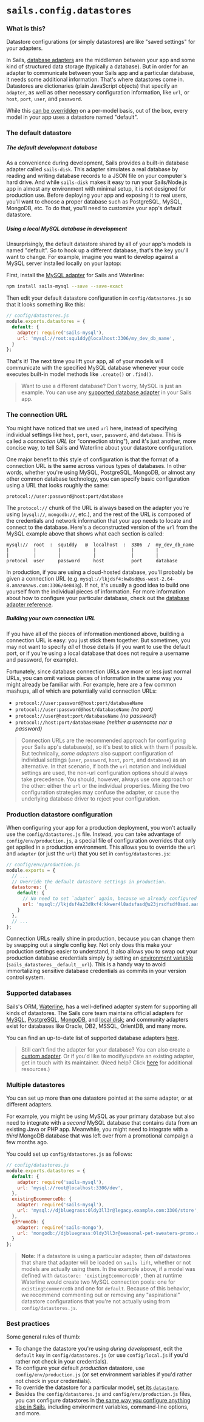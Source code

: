 # `sails.config.datastores`

### What is this?

Datastore configurations (or simply datastores) are like "saved settings" for your adapters.

In Sails, [database adapters](https://sailsjs.com/documentation/concepts/extending-sails/adapters) are the middleman between your app and some kind of structured data storage (typically a database).  But in order for an adapter to communicate between your Sails app and a particular database, it needs some additional information.  That's where datastores come in.  Datastores are dictionaries (plain JavaScript objects) that specify an `adapter`, as well as other necessary configuration information, like `url`, or `host`, `port`, `user`, and `password`.

While this [can be overridden](https://sailsjs.com/documentation/concepts/orm/model-settings) on a per-model basis, out of the box, every model in your app uses a datastore named "default".


### The default datastore

##### The default development database
As a convenience during development, Sails provides a built-in database adapter called `sails-disk`.  This adapter simulates a real database by reading and writing database records to a JSON file on your computer's hard drive.  And while `sails-disk` makes it easy to run your Sails/Node.js app in almost any environment with minimal setup, it is not designed for production use.  Before deploying your app and exposing it to real users, you'll want to choose a proper database such as PostgreSQL, MySQL, MongoDB, etc.  To do that, you'll need to customize your app's default datastore.

##### Using a local MySQL database in development
Unsurprisingly, the default datastore shared by all of your app's models is named "default".  So to hook up a different database, that's the key you'll want to change.  For example, imagine you want to develop against a MySQL server installed locally on your laptop:

First, install the [MySQL adapter](http://npmjs.com/package/sails-mysql) for Sails and Waterline:

```bash
npm install sails-mysql --save --save-exact
```

Then edit your default datastore configuration in `config/datastores.js` so that it looks something like this:

```javascript
// config/datastores.js
module.exports.datastores = {
  default: {
    adapter: require('sails-mysql'),
    url: 'mysql://root:squ1ddy@localhost:3306/my_dev_db_name',
  }
};
```

That's it!  The next time you lift your app, all of your models will communicate with the specified MySQL database whenever your code executes built-in model methods like `.create()` or `.find()`.

> Want to use a different database?  Don't worry, MySQL is just an example. You can use any [supported database adapter](https://sailsjs.com/documentation/concepts/extending-sails/adapters/available-adapters) in your Sails app.


### The connection URL

You might have noticed that we used `url` here, instead of specifying individual settings like `host`, `port`, `user`, `password`, and `database`.  This is called a _connection URL_ (or "connection string"), and it's just another, more concise way, to tell Sails and Waterline about your datastore configuration.

One major benefit to this style of configuration is that the format of a connection URL is the same across various types of databases. In other words, whether you're using MySQL, PostgreSQL, MongoDB, or almost any other common database technology, you can specify basic configuration using a URL that looks roughly the same:

```
protocol://user:password@host:port/database
```

The `protocol://` chunk of the URL is always based on the adapter you're using (`mysql://`, `mongodb://`, etc.), and the rest of the URL is composed of the credentials and network information that your app needs to locate and connect to the database.  Here's a deconstructed version of the `url` from the MySQL example above that shows what each section is called:

```
mysql://  root  :  squ1ddy   @  localhost  :  3306  /  my_dev_db_name
|         |        |            |             |        |
|         |        |            |             |        |
protocol  user     password     host          port     database
```

In production, if you are using a cloud-hosted database, you'll probably be given a connection URL (e.g. `mysql://lkjdsf4:kw8sd@us-west-2.64-8.amazonaws.com:3306/4e843g`).  If not, it's usually a good idea to build one yourself from the individual pieces of information.  For more information about how to configure your particular database, check out the [database adapter reference](https://sailsjs.com/documentation/concepts/extending-sails/adapters/available-adapters).

##### Building your own connection URL

If you have all of the pieces of information mentioned above, building a connection URL is easy: you just stick them together.  But sometimes, you may not want to specify _all_ of those details (if you want to use the default port, or if you're using a local database that does not require a username and password, for example).

Fortunately, since database connection URLs are more or less just normal URLs, you can omit various pieces of information in the same way you might already be familiar with.  For example, here are a few common mashups, all of which are potentially valid connection URLs:

+ `protocol://user:password@host:port/databaseName`
+ `protocol://user:password@host/databaseName` _(no port)_
+ `protocol://user@host:port/databaseName` _(no password)_
+ `protocol://host:port/databaseName` _(neither a username nor a password)_

> Connection URLs are the recommended approach for configuring your Sails app's database(s), so it's best to stick with them if possible.  But technically, _some adapters_ also support configuration of individual settings (`user`, `password`, `host`, `port`, and `database`) as an alternative.  In that scenario, if both the `url` notation and individual settings are used, the non-url configuration options should always take precedence.  You should, however, always use one approach or the other: either the `url` or the individual properties.  Mixing the two configuration strategies may confuse the adapter, or cause the underlying database driver to reject your configuration.

### Production datastore configuration

When configuring your app for a production deployment, you won't actually use the `config/datastores.js` file.  Instead, you can take advantage of `config/env/production.js`, a special file of configuration overrides that only get applied in a production environment.  This allows you to override the `url` and `adapter` (or just the `url`) that you set in `config/datastores.js`:

```javascript
// config/env/production.js
module.exports = {
  // ...
  // Override the default datastore settings in production.
  datastores: {
    default: {
      // No need to set `adapter` again, because we already configured it in `config/datastores.js`.
      url: 'mysql://lkjdsf4a23d9xf4:kkwer4l8adsfasd@u23jrsdfsdf0sad.aasdfsdfsafd.us-west-2.ere.amazonaws.com:3306/ke9944a4x23423g',
    }
  },
  // ...
};
```

Connection URLs really shine in production, because you can change them by swapping out a single config key.  Not only does this make your production settings easier to understand, it also allows you to swap out your production database credentials simply by setting an [environment variable](https://sailsjs.com/documentation/concepts/configuration#?setting-sailsconfig-values-directly-using-environment-variables) (`sails_datastores__default__url`).  This is a handy way to avoid immortalizing sensitive database credentials as commits in your version control system.


### Supported databases

Sails's ORM, [Waterline](https://sailsjs.com/documentation/concepts/models-and-orm), has a well-defined adapter system for supporting all kinds of datastores.  The Sails core team maintains official adapters for [MySQL](http://npmjs.com/package/sails-mysql), [PostgreSQL](http://npmjs.com/package/sails-postgresql), [MongoDB](http://npmjs.com/package/sails-mongo), and [local disk](http://npmjs.com/package/sails-disk); and community adapters exist for databases like Oracle, DB2, MSSQL, OrientDB, and many more.

You can find an up-to-date list of supported database adapters [here](https://sailsjs.com/documentation/concepts/extending-sails/adapters/available-adapters).

> Still can't find the adapter for your database?  You can also create a [custom adapter](https://sailsjs.com/documentation/concepts/extending-sails/adapters/custom-adapters).  Or if you'd like to modify/update an existing adapter, get in touch with its maintainer.  (Need help?  Click [here](https://sailsjs.com/support) for additional resources.)


### Multiple datastores

You can set up more than one datastore pointed at the same adapter, or at different adapters.

For example, you might be using MySQL as your primary database but also need to integrate with a _second_ MySQL database that contains data from an existing Java or PHP app.  Meanwhile, you might need to integrate with a _third_ MongoDB database that was left over from a promotional campaign a few months ago.

You could set up `config/datastores.js` as follows:

```javascript
// config/datastores.js
module.exports.datastores = {
  default: {
    adapter: require('sails-mysql'),
    url: 'mysql://root@localhost:3306/dev',
  },
  existingEcommerceDb: {
    adapter: require('sails-mysql'),
    url: 'mysql://djbluegrass:0ldy3ll3r@legacy.example.com:3306/store',
  },
  q3PromoDb: {
    adapter: require('sails-mongo'),
    url: 'mongodb://djbluegrass:0ldy3ll3r@seasonal-pet-sweaters-promo.example.com:27017/promotional',
  }
};

```

> **Note:** If a datastore is using a particular adapter, then _all_ datastores that share that adapter will be loaded on `sails lift`, whether or not models are actually using them.  In the example above, if a model was defined with `datastore: 'existingEcommerceDb'`, then at runtime Waterline would create two MySQL connection pools: one for `existingEcommerceDb` and one for `default`.  Because of this behavior, we recommend commenting out or removing any "aspirational" datastore configurations that you're not actually using from `config/datastores.js`.


### Best practices
Some general rules of thumb:

+ To change the datastore you're using _during development_, edit the `default` key in `config/datastores.js` (or use `config/local.js` if you'd rather not check in your credentials).
+ To configure your default _production_ datastore, use `config/env/production.js` (or set environment variables if you'd rather not check in your credentials).
+ To override the datastore for a particular model, [set its `datastore`](https://sailsjs.com/documentation/concepts/models-and-orm/model-settings#?datastore).
+ Besides the `config/datastores.js` and `config/env/production.js` files, you can configure datastores in [the same way you configure anything else in Sails](https://sailsjs.com/documentation/concepts/configuration), including environment variables, command-line options, and more.



<docmeta name="displayName" value="sails.config.datastores">
<docmeta name="pageType" value="property">
